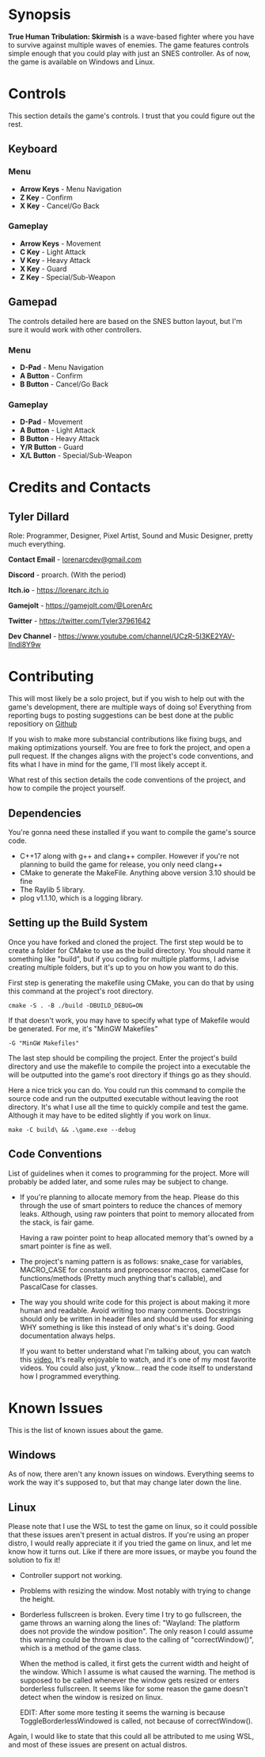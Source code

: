 # Synopsis
**True Human Tribulation: Skirmish** is a wave-based fighter where you
have to survive against multiple waves of enemies. The game features 
controls simple enough that you could play with just an SNES controller.
As of now, the game is available on Windows and Linux.


# Controls
This section details the game's controls. I trust that you could figure
out the rest.

## Keyboard

### Menu
* **Arrow Keys** - Menu Navigation
* **Z Key** - Confirm
* **X Key** - Cancel/Go Back

### Gameplay
* **Arrow Keys** - Movement
* **C Key** - Light Attack
* **V Key** - Heavy Attack
* **X Key** - Guard
* **Z Key** - Special/Sub-Weapon

## Gamepad
The controls detailed here are based on the SNES button layout, but I'm
sure it would work with other controllers.

### Menu
* **D-Pad** - Menu Navigation
* **A Button** - Confirm
* **B Button** - Cancel/Go Back

### Gameplay
* **D-Pad** - Movement
* **A Button** - Light Attack
* **B Button** - Heavy Attack
* **Y/R Button** - Guard
* **X/L Button** - Special/Sub-Weapon


# Credits and Contacts

## Tyler Dillard
Role: Programmer, Designer, Pixel Artist, Sound and Music Designer, pretty
much everything.

**Contact Email** - lorenarcdev@gmail.com

**Discord** - proarch. (With the period)

**Itch.io** - https://lorenarc.itch.io

**Gamejolt** - https://gamejolt.com/@LorenArc

**Twitter** - https://twitter.com/Tyler37961642

**Dev Channel** - https://www.youtube.com/channel/UCzR-5I3KE2YAV-Ilndl8Y9w


# Contributing
This will most likely be a solo project, but if you wish to help out with
the game's development, there are multiple ways of doing so! Everything
from reporting bugs to posting suggestions can be best done at the public
repositiory on [Github](https://github.com/ProarchwasTaken/tld_skirmish)

If you wish to make more substancial contributions like fixing bugs, and
making optimizations yourself. You are free to fork the project, and open
a pull request. If the changes aligns with the project's code conventions,
and fits what I have in mind for the game, I'll most likely accept it.

What rest of this section details the code conventions of the project, and
how to compile the project yourself.

## Dependencies
You're gonna need these installed if you want to compile the game's source
code.

* C++17 along with g++ and clang++ compiler. However if you're not 
  planning to build the game for release, you only need clang++ 
* CMake to generate the MakeFile. Anything above version 3.10 should be
  fine
* The Raylib 5 library.
* plog v1.1.10, which is a logging library.

## Setting up the Build System 
Once you have forked and cloned the project. The first step would be to
create a folder for CMake to use as the build directory. You should
name it something like "build", but if you coding for multiple platforms,
I advise creating multiple folders, but it's up to you on how you want to
do this.

First step is generating the makefile using CMake, you can do that by
using this command at the project's root directory.

`cmake -S . -B ./build -DBUILD_DEBUG=ON`

If that doesn't work, you may have to specify what type of Makefile would
be generated. For me, it's "MinGW Makefiles"

`-G "MinGW Makefiles"`

The last step should be compiling the project. Enter the project's build
directory and use the makefile to compile the project into a executable
the will be outputted into the game's root directory if things go as they
should.

Here a nice trick you can do. You could run this command to compile the
source code and run the outputted executable without leaving the root
directory. It's what I use all the time to quickly compile and test the
game. Although it may have to be edited slightly if you work on linux.

`make -C build\ && .\game.exe --debug`

## Code Conventions
List of guidelines when it comes to programming for the project. More will
probably be added later, and some rules may be subject to change.

* If you're planning to allocate memory from the heap. Please do this
  through the use of smart pointers to reduce the chances of memory leaks.
  Although, using raw pointers that point to memory allocated from the 
  stack, is fair game. 

  Having a raw pointer point to heap allocated memory that's owned by a 
  smart pointer is fine as well.

* The project's naming pattern is as follows: snake_case for variables,
  MACRO_CASE for constants and preprocessor macros, camelCase for 
  functions/methods (Pretty much anything that's callable), and PascalCase
  for classes.

* The way you should write code for this project is about making it more 
  human and readable. Avoid writing too many comments. Docstrings should
  only be written in header files and should be used for explaining WHY 
  something is like this instead of only what's it's doing. Good
  documentation always helps.

  If you want to better understand what I'm talking about, you can watch
  this [video.](https://www.youtube.com/watch?v=Bf7vDBBOBUA&t) It's really
  enjoyable to watch, and it's one of my most favorite videos. You could
  also just, y'know... read the code itself to understand how I 
  programmed everything.


# Known Issues
This is the list of known issues about the game.

## Windows
As of now, there aren't any known issues on windows. Everything seems to
work the way it's supposed to, but that may change later down the line.

## Linux
Please note that I use the WSL to test the game on linux, so it could
possible that these issues aren't present in actual distros. If you're 
using an proper distro, I would really appreciate it if you tried the game
on linux, and let me know how it turns out. Like if there are more issues,
or maybe you found the solution to fix it!

* Controller support not working.

* Problems with resizing the window. Most notably with trying to change
  the height.

* Borderless fullscreen is broken. Every time I try to go fullscreen, the
  game throws an warning along the lines of: "Wayland: The platform does 
  not provide the window position". The only reason I could assume this 
  warning could be thrown is due to the calling of "correctWindow()", 
  which is a method of the game class. 

  When the method is called, it first gets the current width and height of 
  the window. Which I assume is what caused the warning. The method is 
  supposed to be called whenever the window gets resized or enters
  borderless fullscreen. It seems like for some reason the game doesn't
  detect when the window is resized on linux.

  EDIT: After some more testing it seems the warning is because 
  ToggleBorderlessWindowed is called, not because of correctWindow().

Again, I would like to state that this could all be attributed to me using
WSL, and most of these issues are present on actual distros.
